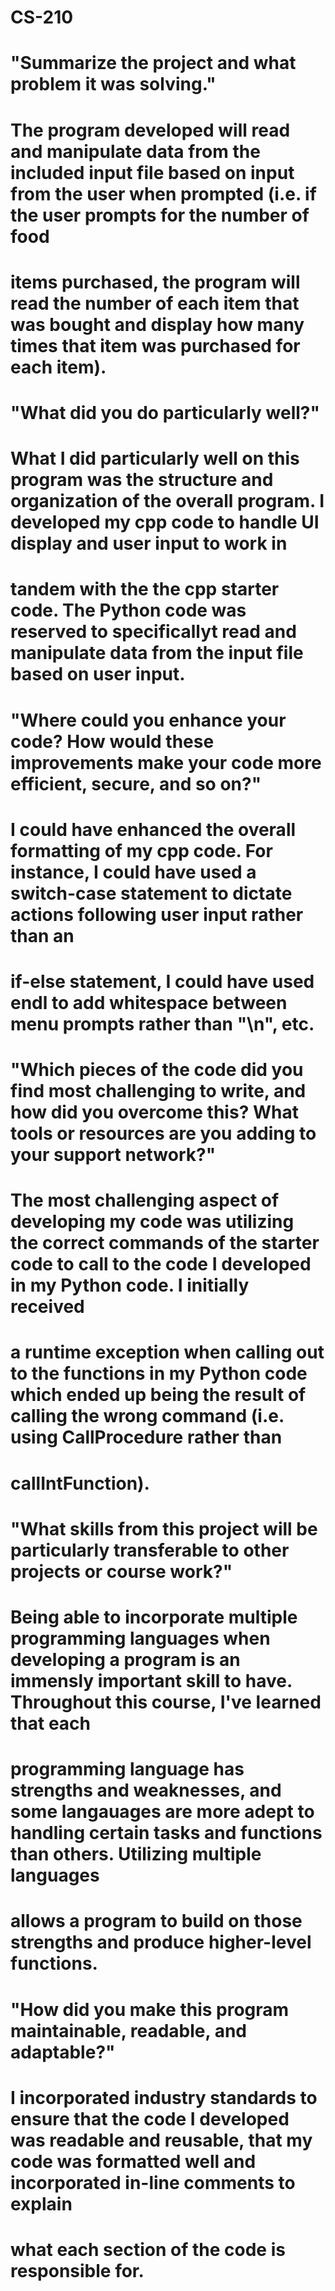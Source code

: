 # CS-210
#
# "Summarize the project and what problem it was solving."
#
# The program developed will read and manipulate data from the included input file based on input from the user when prompted (i.e. if the user prompts for the number of food    
# items purchased, the program will read the number of each item that was bought and display how many times that item was purchased for each item).
#
# "What did you do particularly well?"
#
# What I did particularly well on this program was the structure and organization of the overall program.  I developed my cpp code to handle UI display and user input to work in 
# tandem with the the cpp starter code.  The Python code was reserved to specificallyt read and manipulate data from the input file based on user input.
#
# "Where could you enhance your code? How would these improvements make your code more efficient, secure, and so on?"
#
# I could have enhanced the overall formatting of my cpp code.  For instance, I could have used a switch-case statement to dictate actions following user input rather than an 
# if-else statement, I could have used endl to add whitespace between menu prompts rather than "\n", etc.
#
# "Which pieces of the code did you find most challenging to write, and how did you overcome this? What tools or resources are you adding to your support network?"
#
# The most challenging aspect of developing my code was utilizing the correct commands of the starter code to call to the code I developed in my Python code.  I initially received 
# a runtime exception when calling out to the functions in my Python code which ended up being the result of calling the wrong command (i.e. using CallProcedure rather than 
# callIntFunction).
#
# "What skills from this project will be particularly transferable to other projects or course work?"
#
# Being able to incorporate multiple programming languages when developing a program is an immensly important skill to have.  Throughout this course, I've learned that each 
# programming language has strengths and weaknesses, and some langauages are more adept to handling certain tasks and functions than others.  Utilizing multiple languages 
# allows a program to build on those strengths and produce higher-level functions.
#
# "How did you make this program maintainable, readable, and adaptable?"
#
# I incorporated industry standards to ensure that the code I developed was readable and reusable, that my code was formatted well and incorporated in-line comments to explain 
# what each section of the code is responsible for.
